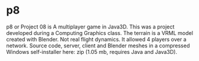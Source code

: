 # p8

p8 or Project 08 is A multiplayer game in Java3D. This was a project developed during a Computing Graphics class. The terrain is a VRML model created with Blender. Not real flight dynamics. It allowed 4 players over a network. Source code, server, client and Blender meshes in a compressed Windows self-installer here: zip (1.05 mb, requires Java and Java3D).

